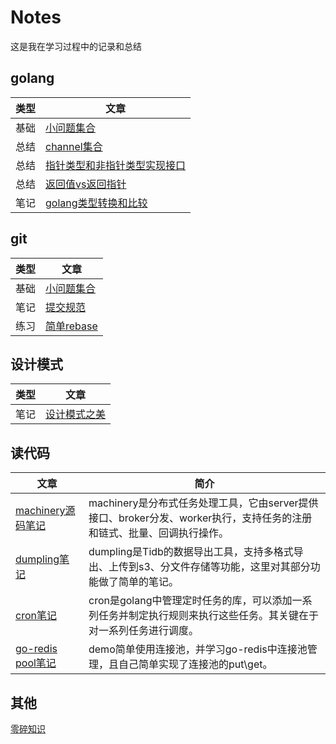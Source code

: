 # Notes
这是我在学习过程中的记录和总结

## golang
类型 | 文章
---- | ----
基础 | [小问题集合](./golang/%E5%B0%8F%E9%97%AE%E9%A2%98.md)
总结 | [channel集合](./golang/channel.md)
总结 | [指针类型和非指针类型实现接口](/golang/golang%E6%8C%87%E9%92%88%E5%92%8C%E9%9D%9E%E6%8C%87%E9%92%88%E5%AE%9E%E7%8E%B0%E6%8E%A5%E5%8F%A3.md)
总结 | [返回值vs返回指针](./golang/%E8%BF%94%E5%9B%9E%E6%8C%87%E9%92%88vs%E8%BF%94%E5%9B%9E%E5%80%BC.md)
笔记 | [golang类型转换和比较](./golang/golang%E7%B1%BB%E5%9E%8B%E8%BD%AC%E6%8D%A2.md)

## git
类型 | 文章
---- | ----
基础 | [小问题集合](./git/%E5%B0%8F%E9%97%AE%E9%A2%98.md)
笔记 | [提交规范](./git/git%E6%8F%90%E4%BA%A4%E8%A7%84%E8%8C%83.md)
练习 | [简单rebase](./git/rebasePractice.md)

## 设计模式
类型 | 文章
---- | ----
笔记 | [设计模式之美](./design_patterns/%E8%AE%BE%E8%AE%A1%E6%A8%A1%E5%BC%8F%E4%B9%8B%E7%BE%8E%E7%AC%94%E8%AE%B0.md)

## 读代码
文章 | 简介
---- | ----
[machinery源码笔记](https://github.com/pojiang20/machineryDemo) | machinery是分布式任务处理工具，它由server提供接口、broker分发、worker执行，支持任务的注册和链式、批量、回调执行操作。
[dumpling笔记](./read_code/dumpling.md) | dumpling是Tidb的数据导出工具，支持多格式导出、上传到s3、分文件存储等功能，这里对其部分功能做了简单的笔记。
[cron笔记](https://github.com/pojiang20/cronDemo) | cron是golang中管理定时任务的库，可以添加一系列任务并制定执行规则来执行这些任务。其关键在于对一系列任务进行调度。
[go-redis pool笔记](https://github.com/pojiang20/redis-pool) | demo简单使用连接池，并学习go-redis中连接池管理，且自己简单实现了连接池的put\get。

## 其他
[零碎知识](./other/%E9%9B%B6%E7%A2%8E%E7%9F%A5%E8%AF%86%E7%82%B9.md)
